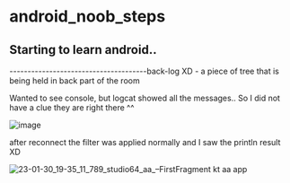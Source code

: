 # android_noob_steps

## Starting to learn android..

--------------------------------------back-log XD - a piece of tree that is being held in back part of the room

Wanted to see console, but logcat showed all the messages..
So I did not have a clue they are right there ^^

![image](https://user-images.githubusercontent.com/85872382/215555013-ef1b00e3-1ac5-4520-8e5a-27ddf8fdf6e3.png)

after reconnect the filter was applied normally and I saw the println result XD

![23-01-30_19-35_11_789_studio64_aa_–_FirstFragment kt_ aa app](https://user-images.githubusercontent.com/85872382/215555146-3777fede-3af8-47fe-a629-984e94218f0c.png)
